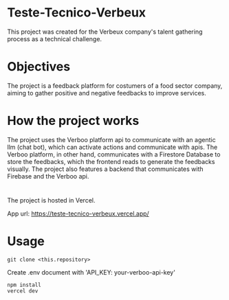 # Teste-Tecnico-Verbeux
This project was created for the Verbeux company's talent gathering process as a technical challenge.

# Objectives
The project is a feedback platform for costumers of a food sector company, aiming to gather positive and negative feedbacks to improve services.

# How the project works
The project uses the Verboo platform api to communicate with an agentic llm (chat bot), which can activate actions and communicate with apis. The Verboo platform, in other hand, communicates with a Firestore Database to store the feedbacks, which the frontend reads to generate the feedbacks visually.
The project also features a backend that communicates with Firebase and the Verboo api.
#
The project is hosted in Vercel.

App url: https://teste-tecnico-verbeux.vercel.app/

# Usage
```
git clone <this.repository>
```
Create .env document with 'API_KEY: your-verboo-api-key'
```
npm install
vercel dev
```
